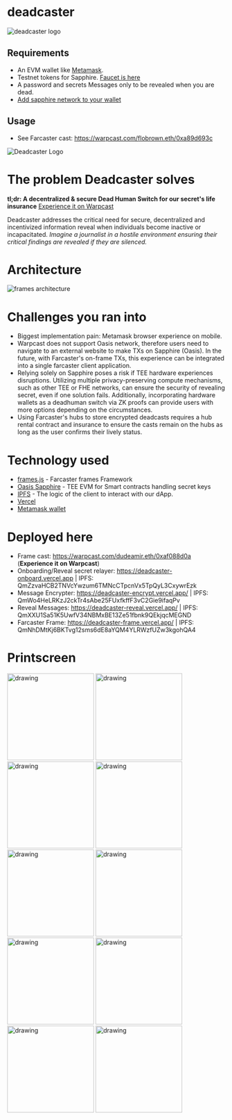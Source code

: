 # deadcaster

![deadcaster logo](https://i.imgur.com/8HQSADp.png)

## Requirements

- An EVM wallet like [Metamask](https://metamask.io/download/).
- Testnet tokens for Sapphire. [Faucet is here](https://faucet.testnet.oasis.io/)
- A password and secrets Messages only to be revealed when you are dead.
- [Add sapphire network to your wallet](https://chainlist.org/?testnets=true&search=oasis+sapphire+testnet)

## Usage

- See Farcaster cast: <https://warpcast.com/flobrown.eth/0xa89d693c>

![Deadcaster Logo](https://i.imgur.com/8HQSADp.png)

# The problem Deadcaster solves

**tl;dr: A decentralized & secure Dead Human Switch for our secret's life insurance** [Experience it on Warpcast](https://warpcast.com/dudeamir.eth/0xaf088d0a)

Deadcaster addresses the critical need for secure, decentralized and incentivized information reveal when individuals become inactive or incapacitated.
_Imagine a journalist in a hostile environment ensuring their critical findings are revealed if they are silenced._

# Architecture

![frames architecture](https://i.imgur.com/Edh6o8u.jpeg)

# Challenges you ran into

- Biggest implementation pain: Metamask browser experience on mobile.
- Warpcast does not support Oasis network, therefore users need to navigate to an external website to make TXs on Sapphire (Oasis). In the future, with Farcaster's on-frame TXs, this experience can be integrated into a single farcaster client application.
- Relying solely on Sapphire poses a risk if TEE hardware experiences disruptions. Utilizing multiple privacy-preserving compute mechanisms, such as other TEE or FHE networks, can ensure the security of revealing secret, even if one solution fails. Additionally, incorporating hardware wallets as a deadhuman switch via ZK proofs can provide users with more options depending on the circumstances.
- Using Farcaster's hubs to store encrypted deadcasts requires a hub rental contract and insurance to ensure the casts remain on the hubs as long as the user confirms their lively status.

# Technology used

- [frames.js](https://framesjs.org/) - Farcaster frames Framework
- [Oasis Sapphire](https://oasisprotocol.org/sapphire) - TEE EVM for Smart contracts handling secret keys
- [IPFS](https://ipfs.tech/) - The logic of the client to interact with our dApp.
- [Vercel](https://vercel.com/)
- [Metamask wallet](https://metamask.io/download/)

# Deployed here

- Frame cast: https://warpcast.com/dudeamir.eth/0xaf088d0a (**Experience it on Warpcast**)
- Onboarding/Reveal secret relayer:
  https://deadcaster-onboard.vercel.app | IPFS: QmZzvaHCB2TNVcYwzum6TMNcCTpcnVx5TpQyL3CxywrEzk
- Message Encrypter:
  https://deadcaster-encrypt.vercel.app/ | IPFS: QmWo4HeLRKzJ2ckTr4sAbe25FUxfkffF3vC2Gie9ifaqPv
- Reveal Messages:
  https://deadcaster-reveal.vercel.app/ | IPFS: QmXXU1Sa51K5UwfV34NBMxBE13Ze51fbnk9QEkjqcMEGND
- Farcaster Frame:
  https://deadcaster-frame.vercel.app/ | IPFS: QmNhDMtKj6BKTvg12sms6dE8aYQM4YLRWzfUZw3kgohQA4

# Printscreen

<img src="https://i.imgur.com/Y2Gq7Cm.jpeg" alt="drawing" width="200"/>
<img src="https://i.imgur.com/ANTzO3d.jpeg" alt="drawing" width="200"/>
<img src="https://i.imgur.com/S70OYvz.jpeg" alt="drawing" width="200"/>
<img src="https://i.imgur.com/GUnqEd8.jpeg" alt="drawing" width="200"/>
<img src="https://i.imgur.com/UIrSeln.jpeg" alt="drawing" width="200"/>
<img src="https://i.imgur.com/ScvHNLk.jpeg" alt="drawing" width="200"/>
<img src="https://i.imgur.com/4gFMLMh.jpeg" alt="drawing" width="200"/>

<img src="https://i.imgur.com/qCIcJF7.jpeg" alt="drawing" width="200"/>
<img src="https://i.imgur.com/FYi3hxx.jpeg" alt="drawing" width="200"/>
<img src="https://i.imgur.com/tQbho73.jpeg" alt="drawing" width="200"/>
